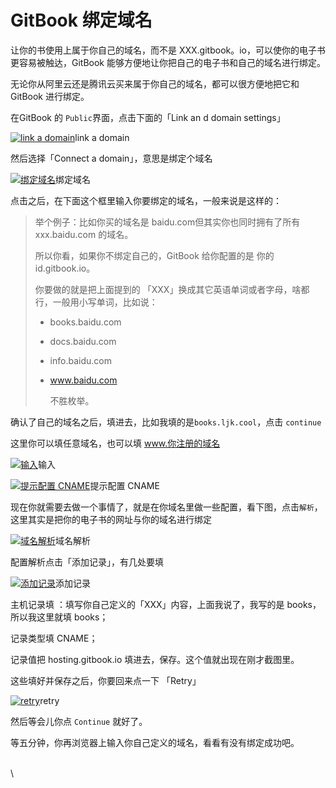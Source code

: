 # GitBook 绑定域名

让你的书使用上属于你自己的域名，而不是 XXX.gitbook。io，可以使你的电子书更容易被触达，GitBook 能够方便地让你把自己的电子书和自己的域名进行绑定。

无论你从阿里云还是腾讯云买来属于你自己的域名，都可以很方便地把它和 GitBook 进行绑定。

在GitBook 的 `Public`界面，点击下面的「Link an d domain settings」

[![link a domain](https://cdn.ljk.cool/202201142132253.png)](https://cdn.ljk.cool/202201142132253.png)link a domain

然后选择「Connect a domain」，意思是绑定个域名

[![绑定域名](https://cdn.ljk.cool/202201142141551.png)](https://cdn.ljk.cool/202201142141551.png)绑定域名

点击之后，在下面这个框里输入你要绑定的域名，一般来说是这样的：



> 举个例子：比如你买的域名是 baidu.com但其实你也同时拥有了所有 xxx.baidu.com 的域名。
>
> 所以你看，如果你不绑定自己的，GitBook 给你配置的是 你的 id.gitbook.io。
>
> 你要做的就是把上面提到的 「XXX」换成其它英语单词或者字母，啥都行，一般用小写单词，比如说：
>
> * books.baidu.com 
>
> * docs.baidu.com
>
> * info.baidu.com
>
> * www.baidu.com
>
>   
>
>   不胜枚举。





确认了自己的域名之后，填进去，比如我填的是`books.ljk.cool`，点击 `continue`

这里你可以填任意域名，也可以填 www.你注册的域名

[![输入](https://cdn.ljk.cool/202201142143255.png)](https://cdn.ljk.cool/202201142143255.png)输入

[![提示配置 CNAME](https://cdn.ljk.cool/202201142149133.png)](https://cdn.ljk.cool/202201142149133.png)提示配置 CNAME

现在你就需要去做一个事情了，就是在你域名里做一些配置，看下图，点击`解析`，这里其实是把你的电子书的网址与你的域名进行绑定

[![域名解析](https://cdn.ljk.cool/202201142139135.png)](https://cdn.ljk.cool/202201142139135.png)域名解析

配置解析点击「添加记录」，有几处要填

[![添加记录](https://cdn.ljk.cool/202201142150206.png)](https://cdn.ljk.cool/202201142150206.png)添加记录

主机记录填 ：填写你自己定义的「XXX」内容，上面我说了，我写的是 books，所以我这里就填 books；

记录类型填 CNAME；

记录值把 hosting.gitbook.io 填进去，保存。这个值就出现在刚才截图里。

这些填好并保存之后，你要回来点一下 「Retry」

[![retry](https://cdn.ljk.cool/202201142153350.png)](https://cdn.ljk.cool/202201142153350.png)retry

然后等会儿你点 `Continue` 就好了。

等五分钟，你再浏览器上输入你自己定义的域名，看看有没有绑定成功吧。

\
\
